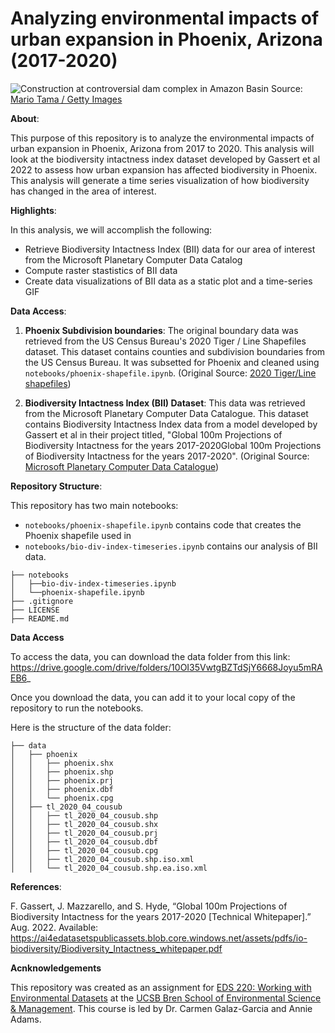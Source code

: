# Analyzing environmental impacts of urban expansion in Phoenix, Arizona (2017-2020)

![Construction at controversial dam complex in Amazon Basin](https://images.newscientist.com/wp-content/uploads/2024/10/28160337/SEI_227488001.jpg?width=800)
Source: [Mario Tama / Getty Images](https://www.newscientist.com/article/2453640-the-world-is-falling-far-short-of-its-goal-to-halt-biodiversity-loss/)



**About**:

This purpose of this repository is to analyze the environmental impacts of urban expansion in Phoenix, Arizona from 2017 to 2020. This analysis will look at the biodiversity intactness index dataset developed by Gassert et al 2022 to assess how urban expansion has affected biodiversity in Phoenix. This analysis will generate a time series visualization of how biodiversity has changed in the area of interest.

**Highlights**:

In this analysis, we will accomplish the following:

- Retrieve Biodiversity Intactness Index (BII) data for our area of interest from the Microsoft Planetary Computer Data Catalog
- Compute raster stastistics of BII data
- Create data visualizations of BII data as a static plot and a time-series GIF 

**Data Access**:

1. **Phoenix Subdivision boundaries**: The original boundary data was retrieved from the US Census Bureau's 2020 Tiger / Line Shapefiles dataset. This dataset contains counties and subdivision boundaries from the US Census Bureau. It was subsetted for Phoenix and cleaned using `notebooks/phoenix-shapefile.ipynb`. (Original Source: [2020 Tiger/Line shapefiles](https://www.census.gov/cgi-bin/geo/shapefiles/index.php?year=2020&layergroup=County+Subdivisions))

2. **Biodiversity Intactness Index (BII) Dataset**: This data was retrieved from the Microsoft Planetary Computer Data Catalogue. This dataset contains Biodiversity Intactness Index data from a model developed by Gassert et al in their project titled, "Global 100m Projections of Biodiversity Intactness for the years 2017-2020Global 100m Projections of Biodiversity Intactness for the years 2017-2020". (Original Source:  [Microsoft Planetary Computer Data Catalogue](https://planetarycomputer.microsoft.com/dataset/io-biodiversity))

**Repository Structure**:

This repository has two main notebooks:

- `notebooks/phoenix-shapefile.ipynb` contains code that creates the Phoenix shapefile used in 
- `notebooks/bio-div-index-timeseries.ipynb` contains our analysis of BII data.


```
├── notebooks
│   ├──bio-div-index-timeseries.ipynb
│   └──phoenix-shapefile.ipynb
├── .gitignore
├── LICENSE
├── README.md

```

**Data Access**

To access the data, you can download the data folder from this link: https://drive.google.com/drive/folders/10OI35VwtgBZTdSjY6668Joyu5mRAEB6_

Once you download the data, you can add it to your local copy of the repository to run the notebooks.

Here is the structure of the data folder:

```
├── data
│   ├── phoenix
│   │   ├── phoenix.shx
│   │   ├── phoenix.shp
│   │   ├── phoenix.prj
│   │   ├── phoenix.dbf
│   │   └── phoenix.cpg
│   ├── tl_2020_04_cousub
│   │   ├── tl_2020_04_cousub.shp
│   │   ├── tl_2020_04_cousub.shx
│   │   ├── tl_2020_04_cousub.prj
│   │   ├── tl_2020_04_cousub.dbf
│   │   ├── tl_2020_04_cousub.cpg
│   │   ├── tl_2020_04_cousub.shp.iso.xml
│   │   └── tl_2020_04_cousub.shp.ea.iso.xml

```

**References**:

F. Gassert, J. Mazzarello, and S. Hyde, “Global 100m Projections of Biodiversity Intactness for the years 2017-2020 [Technical Whitepaper].” Aug. 2022. Available: https://ai4edatasetspublicassets.blob.core.windows.net/assets/pdfs/io-biodiversity/Biodiversity_Intactness_whitepaper.pdf



**Acnknowledgements**

This repository was created as an assignment for [EDS 220: Working with Environmental Datasets](https://meds-eds-220.github.io/MEDS-eds-220-course/) at the [UCSB Bren School of Environmental Science & Management](https://bren.ucsb.edu/). This course is led by Dr. Carmen Galaz-Garcia and Annie Adams. 